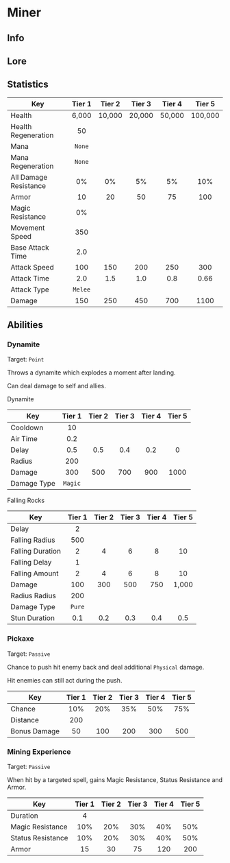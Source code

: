 # Miner

## Info

## Lore

## Statistics

| Key | Tier 1 | Tier 2 | Tier 3 | Tier 4 | Tier 5 |
|-----|:------:|:------:|:------:|:------:|:------:|
| Health | 6,000 | 10,000 | 20,000 | 50,000 | 100,000 |
| Health Regeneration | 50 |
| Mana | `None` |
| Mana Regeneration | `None` |
| All Damage Resistance | 0% | 0% | 5% | 5% | 10% |
| Armor | 10 | 20 | 50 | 75 | 100 |
| Magic Resistance | 0% |
| Movement Speed | 350 |
| Base Attack Time | 2.0 |
| Attack Speed | 100 | 150 | 200 | 250 | 300 |
| Attack Time | 2.0 | 1.5 | 1.0 | 0.8 | 0.66 |
| Attack Type | `Melee` |
| Damage | 150 | 250 | 450 | 700 | 1100 |

## Abilities

### Dynamite

Target: `Point`

Throws a dynamite which explodes a moment after landing.

Can deal damage to self and allies.

Dynamite

| Key | Tier 1 | Tier 2 | Tier 3 | Tier 4 | Tier 5 |
|-----|:------:|:------:|:------:|:------:|:------:|
| Cooldown | 10 |
| Air Time | 0.2 |
| Delay | 0.5 | 0.5 | 0.4 | 0.2 | 0 |
| Radius | 200 |
| Damage | 300 | 500 | 700 | 900 | 1000 |
| Damage Type | `Magic` |

Falling Rocks

| Key | Tier 1 | Tier 2 | Tier 3 | Tier 4 | Tier 5 |
|-----|:------:|:------:|:------:|:------:|:------:|
| Delay | 2 |
| Falling Radius | 500 |
| Falling Duration | 2 | 4 | 6 | 8 | 10 |
| Falling Delay | 1 |
| Falling Amount | 2 | 4 | 6 | 8 | 10 |
| Damage | 100 | 300 | 500 | 750 | 1,000 |
| Radius Radius | 200 |
| Damage Type | `Pure` |
| Stun Duration | 0.1 | 0.2 | 0.3 | 0.4 | 0.5 |

### Pickaxe

Target: `Passive`

Chance to push hit enemy back and deal additional `Physical` damage.

Hit enemies can still act during the push.

| Key | Tier 1 | Tier 2 | Tier 3 | Tier 4 | Tier 5 |
|-----|:------:|:------:|:------:|:------:|:------:|
| Chance | 10% | 20% | 35% | 50% | 75% |
| Distance | 200 |
| Bonus Damage | 50 | 100 | 200 | 300 | 500 |

### Mining Experience

Target: `Passive`

When hit by a targeted spell, gains Magic Resistance, Status Resistance and Armor.

| Key | Tier 1 | Tier 2 | Tier 3 | Tier 4 | Tier 5 |
|-----|:------:|:------:|:------:|:------:|:------:|
| Duration | 4 |
| Magic Resistance | 10% | 20% | 30% | 40% | 50% |
| Status Resistance | 10% | 20% | 30% | 40% | 50% |
| Armor | 15 | 30 | 75 | 120 | 200 |
